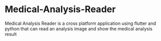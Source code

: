 # Medical-Analysis-Reader
Medical Analysis Reader is a cross platform application using flutter and python that can read an analysis image and show the medical analysis result 
